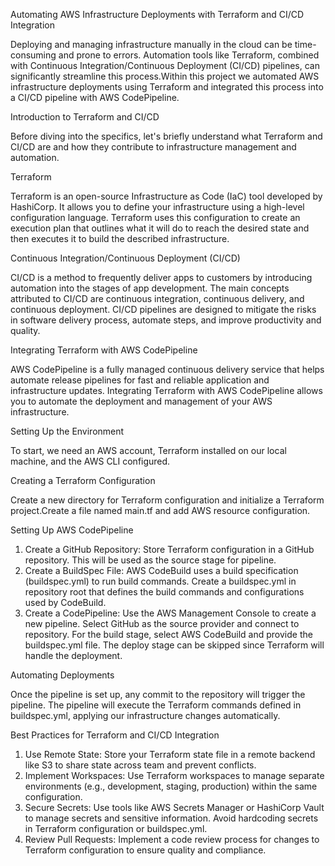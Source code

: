Automating AWS Infrastructure Deployments with Terraform and CI/CD Integration

Deploying and managing infrastructure manually in the cloud can be time-consuming and prone to errors. Automation tools like Terraform, combined with Continuous Integration/Continuous Deployment (CI/CD) pipelines, can significantly streamline this process.Within this project we automated AWS infrastructure deployments using Terraform and integrated this process into a CI/CD pipeline with AWS CodePipeline.

Introduction to Terraform and CI/CD

Before diving into the specifics, let's briefly understand what Terraform and CI/CD are and how they contribute to infrastructure management and automation.

Terraform

Terraform is an open-source Infrastructure as Code (IaC) tool developed by HashiCorp. It allows you to define your infrastructure using a high-level configuration language. Terraform uses this configuration to create an execution plan that outlines what it will do to reach the desired state and then executes it to build the described infrastructure.

Continuous Integration/Continuous Deployment (CI/CD)

CI/CD is a method to frequently deliver apps to customers by introducing automation into the stages of app development. The main concepts attributed to CI/CD are continuous integration, continuous delivery, and continuous deployment. CI/CD pipelines are designed to mitigate the risks in software delivery process, automate steps, and improve productivity and quality.

Integrating Terraform with AWS CodePipeline

AWS CodePipeline is a fully managed continuous delivery service that helps automate release pipelines for fast and reliable application and infrastructure updates. Integrating Terraform with AWS CodePipeline allows you to automate the deployment and management of your AWS infrastructure.

Setting Up the Environment

To start, we need an AWS account, Terraform installed on our local machine, and the AWS CLI configured.

Creating a Terraform Configuration

Create a new directory for Terraform configuration and initialize a Terraform project.Create a file named main.tf and add AWS resource configuration.

Setting Up AWS CodePipeline

1. Create a GitHub Repository: Store Terraform configuration in a GitHub repository. This will be used as the source stage for pipeline.
2. Create a BuildSpec File: AWS CodeBuild uses a build specification (buildspec.yml) to run build commands. Create a buildspec.yml in repository root that defines the build commands and configurations used by CodeBuild.
3. Create a CodePipeline: Use the AWS Management Console to create a new pipeline. Select GitHub as the source provider and connect to repository. For the build stage, select AWS CodeBuild and provide the buildspec.yml file. The deploy stage can be skipped since Terraform will handle the deployment.

Automating Deployments

Once the pipeline is set up, any commit to the repository will trigger the pipeline. The pipeline will execute the Terraform commands defined in buildspec.yml, applying our infrastructure changes automatically.

Best Practices for Terraform and CI/CD Integration

1. Use Remote State: Store your Terraform state file in a remote backend like S3 to share state across team and prevent conflicts.
2. Implement Workspaces: Use Terraform workspaces to manage separate environments (e.g., development, staging, production) within the same configuration.
3. Secure Secrets: Use tools like AWS Secrets Manager or HashiCorp Vault to manage secrets and sensitive information. Avoid hardcoding secrets in Terraform configuration or buildspec.yml.
4. Review Pull Requests: Implement a code review process for changes to Terraform configuration to ensure quality and compliance.
